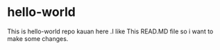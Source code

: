 # hello-world
This is hello-world repo
kauan here .I like This READ.MD file so i want to make some changes.
